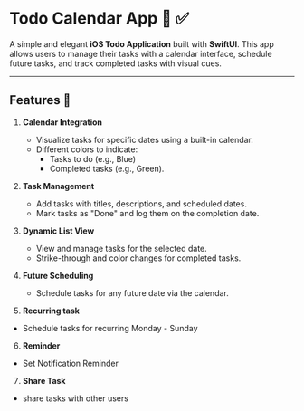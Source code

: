 # Todo Calendar App 📅 ✅

A simple and elegant **iOS Todo Application** built with **SwiftUI**. This app allows users to manage their tasks with a calendar interface, schedule future tasks, and track completed tasks with visual cues.

---

## Features 🚀
1. **Calendar Integration**  
   - Visualize tasks for specific dates using a built-in calendar.
   - Different colors to indicate:
     - Tasks to do (e.g., Blue)
     - Completed tasks (e.g., Green).

2. **Task Management**  
   - Add tasks with titles, descriptions, and scheduled dates.
   - Mark tasks as "Done" and log them on the completion date.

3. **Dynamic List View**  
   - View and manage tasks for the selected date.
   - Strike-through and color changes for completed tasks.

4. **Future Scheduling**  
   - Schedule tasks for any future date via the calendar.

5. **Recurring task**
 - Schedule tasks for recurring Monday - Sunday

6. **Reminder**
 - Set Notification Reminder

7. **Share Task**
 - share tasks with other users
